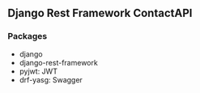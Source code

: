 ## Django Rest Framework ContactAPI

### Packages

- django
- django-rest-framework
- pyjwt: JWT
- drf-yasg: Swagger
